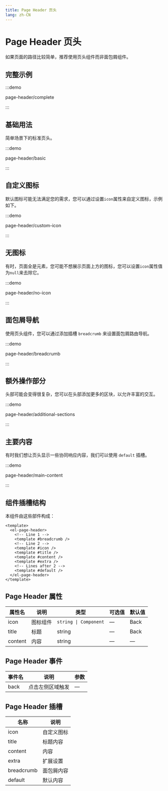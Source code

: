 ```yaml
---
title: Page Header 页头
lang: zh-CN
---
```


# Page Header 页头

如果页面的路径比较简单，推荐使用页头组件而非面包屑组件。

## 完整示例

:::demo

page-header/complete

:::

## 基础用法

简单场景下的标准页头。

:::demo

page-header/basic

:::

## 自定义图标

默认图标可能无法满足您的需求，您可以通过设置`icon`属性来自定义图标，示例如下。

:::demo

page-header/custom-icon

:::

## 无图标

有时，页面全是元素，您可能不想展示页面上方的图标，您可以设置`icon`属性值为`null`来去除它。

:::demo

page-header/no-icon

:::

## 面包屑导航

使用页头组件，您可以通过添加插槽 `breadcrumb` 来设置面包屑路由导航。

:::demo

page-header/breadcrumb

:::

## 额外操作部分

头部可能会变得很复杂，您可以在头部添加更多的区块，以允许丰富的交互。

:::demo

page-header/additional-sections

:::

## 主要内容

有时我们想让页头显示一些协同响应内容，我们可以使用 `default` 插槽。

:::demo

page-header/main-content

:::

## 组件插槽结构

本组件由这些部件构成：

```vue
<template>
  <el-page-header>
    <!-- Line 1 -->
    <template #breadcrumb />
    <!-- Line 2 -->
    <template #icon />
    <template #title />
    <template #content />
    <template #extra />
    <!-- Lines after 2 -->
    <template #default />
  </el-page-header>
</template>
```

## Page Header 属性

| 属性名  | 说明     | 类型                  | 可选值 | 默认值 |
| ------- | -------- | --------------------- | ------ | ------ |
| icon    | 图标组件 | `string \| Component` | —      | Back   |
| title   | 标题     | string                | —      | Back   |
| content | 内容     | string                | —      | —      |

## Page Header 事件

| 事件名 | 说明             | 参数 |
| ------ | ---------------- | ---- |
| back   | 点击左侧区域触发 | —    |

## Page Header 插槽

| 名称       | 说明       |
| ---------- | ---------- |
| icon       | 自定义图标 |
| title      | 标题内容   |
| content    | 内容       |
| extra      | 扩展设置   |
| breadcrumb | 面包屑内容 |
| default    | 默认内容   |
